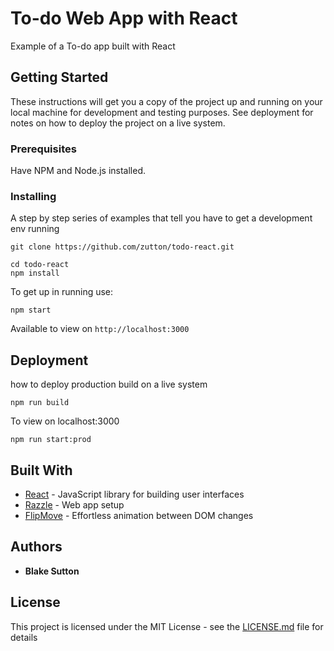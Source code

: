 # To-do Web App with React

Example of a To-do app built with React

## Getting Started

These instructions will get you a copy of the project up and running on your local machine for development and testing purposes. See deployment for notes on how to deploy the project on a live system.

### Prerequisites

Have NPM and Node.js installed.

### Installing

A step by step series of examples that tell you have to get a development env running

```
git clone https://github.com/zutton/todo-react.git

cd todo-react
npm install
```

To get up in running use:

```
npm start
```
Available to view on ```http://localhost:3000```

## Deployment

how to deploy production build on a live system

```
npm run build
```

To view on localhost:3000

```
npm run start:prod
```

## Built With

* [React](https://github.com/facebook/react) - JavaScript library for building user interfaces
* [Razzle](https://github.com/jaredpalmer/razzle) - Web app setup
* [FlipMove](https://github.com/joshwcomeau/react-flip-move) - Effortless animation between DOM changes


## Authors

* **Blake Sutton** 

## License

This project is licensed under the MIT License - see the [LICENSE.md](LICENSE.md) file for details
